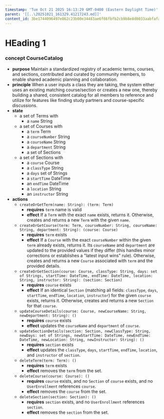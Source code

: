 ```yaml
---
timestamp: 'Tue Oct 21 2025 16:13:29 GMT-0400 (Eastern Daylight Time)'
parent: '[[..\20251021_161329.41217243.md]]'
content_id: 3be1744096497e862c23b00e34483ae6f66fbfb2cb9b8e8d0033aabfafa38fde
---
```


# HEading 1

### concept CourseCatalog

* **purpose**
  Maintain a standardized registry of academic terms, courses, and sections, contributed and curated by community members, to enable shared academic planning and collaboration.
* **principle**
  When a user inputs a class they are taking, the system either uses an existing matching course/section or creates a new one, thereby building a shared, consistent catalog for all members to reference and utilize for features like finding study partners and course-specific discussions.
* **state**
  * a set of Terms with
    * a `name` String
  * a set of Courses with
    * a `term` Term
    * a `courseNumber` String
    * a `courseName` String
    * a `department` String
    * a set of Sections
  * a set of Sections with
    * a `course` Course
    * a `classType` String
    * a `days` set of Strings
    * a `startTime` DateTime
    * an `endTime` DateTime
    * a `location` String
    * an `instructor` String
* **actions**
  * `createOrGetTerm(name: String): (term: Term)`
    * **requires** `term` name is valid
    * **effect** If a `Term` with the exact `name` exists, returns it. Otherwise, creates and returns a new `Term` with the given `name`.
  * `createOrGetCourse(term: Term, courseNumber: String, courseName: String, department: String): (course: Course)`
    * **requires** `term` exists
    * **effect** If a `Course` with the exact `courseNumber` within the given `term` already exists, returns it. Its `courseName` and `department` are updated to the provided values if they differ (this handles minor corrections or establishes a "latest input wins" rule). Otherwise, creates and returns a new `Course` associated with `term` and the provided details.
  * `createOrGetSection(course: Course, classType: String, days: set of Strings, startTime: DateTime, endTime: DateTime, location: String, instructor: String): (section: Section)`
    * **requires** `course` exists
    * **effect** If an identical `Section` (matching all fields: `classType`, `days`, `startTime`, `endTime`, `location`, `instructor`) for the given `course` exists, returns it. Otherwise, creates and returns a new `Section` for that `course`.
  * `updateCourseDetails(course: Course, newCourseName: String, newDepartment: String): ()`
    * **requires** `course` exists
    * **effect** updates the `courseName` and `department` of `course`.
  * `updateSectionDetails(section: Section, newClassType: String, newDays: set of Strings, newStartTime: DateTime, newEndTime: DateTime, newLocation: String, newInstructor: String): ()`
    * **requires** `section` exists
    * **effect** updates the `classType`, `days`, `startTime`, `endTime`, `location`, and `instructor` of `section`.
  * `deleteTerm(term: Term): ()`
    * **requires** `term` exists
    * **effect** removes the `term` from the set.
  * `deleteCourse(course: Course): ()`
    * **requires** `course` exists, and no `Section` of `course` exists, and no `UserEnrollment` references `course`.
    * **effect** removes the `course` from the set.
  * `deleteSection(section: Section): ()`
    * **requires** `section` exists, and no `UserEnrollment` references `section`.
    * **effect** removes the `section` from the set.
